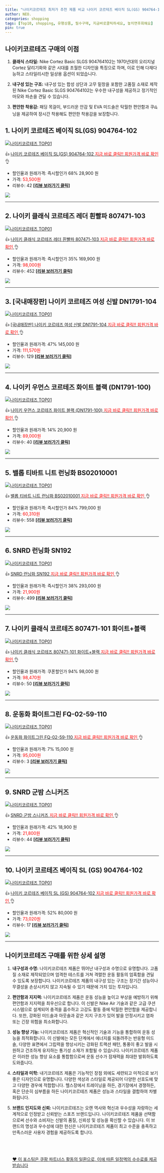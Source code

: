 ```yaml
---
title: "나이키코르테즈 최저가 추천 제품 비교 나이키 코르테즈 베이직 SL(GS) 904764-102 가격 비교 최저가장점"
author: NEO.
categories: shopping
tags: [Top10, shopping, 유행상품, 필수구매, 지금바로클릭하세요, 놓치면후회해요]
pin: true
---
```

## 나이키코르테즈 구매의 이점
1. **클래식 스타일:** Nike Cortez Basic SLGS 904764102는 1970년대의 오리지널 Cortez 달리기화와 같은 시대를 초월한 디자인을 특징으로 하며, 이로 인해 다재다능하고 스타일리시한 일상용 옵션이 되었습니다.


2. **내구성 있는 구조:** 내구성 있는 합성 상단과 고무 밑창을 포함한 고품질 소재로 제작된 Nike Cortez Basic SLGS 904764102는 우수한 내구성을 제공하고 정기적인 마모와 파손을 견딜 수 있습니다.


3. **편안한 착용감:** 패딩 목걸이, 부드러운 안감 및 EVA 미드솔은 탁월한 편안함과 쿠ష닝을 제공하여 장시간 착용해도 편안한 착용감을 보장합니다.

   

## 1. 나이키 코르테즈 베이직 SL(GS) 904764-102

[![나이키코르테즈 TOP01](https://thumbnail10.coupangcdn.com/thumbnails/remote/490x490ex/image/vendor_inventory/c745/b7adaa4a53a015aae39ba84a3244c13cae86dd3d7912342ba9a8dc7d2688.jpg)](https://link.coupang.com/re/AFFSDP?lptag=AF3617701&subid=GithubCoopas&pageKey=6940543405&traceid=V0-153&itemId=16828207995&vendorItemId=88060805854)


👍 [나이키 코르테즈 베이직 SL(GS) 904764-102 <font color=red> 지금 바로 클릭!! 회원가격 바로 확인 </font> ](https://link.coupang.com/re/AFFSDP?lptag=AF3617701&subid=GithubCoopas&pageKey=6940543405&traceid=V0-153&itemId=16828207995&vendorItemId=88060805854) 👌 


- 할인율과 원래가격: 즉시할인가 68%  28,900   원
- 가격: <span style='color:red'>53,500원</span>
- 리뷰수: 42  [**[리뷰 보러가기 클릭]**](https://link.coupang.com/re/AFFSDP?lptag=AF3617701&subid=GithubCoopas&pageKey=6940543405&traceid=V0-153&itemId=16828207995&vendorItemId=88060805854)

[![](/discount_price.png)](https://link.coupang.com/re/AFFSDP?lptag=AF3617701&subid=GithubCoopas&pageKey=6940543405&traceid=V0-153&itemId=16828207995&vendorItemId=88060805854)

---


   

## 2. 나이키 클래식 코르테즈 레더 흰빨파 807471-103

[![나이키코르테즈 TOP01](https://thumbnail10.coupangcdn.com/thumbnails/remote/490x490ex/image/vendor_inventory/02b8/b02087c83b0ed9d88d0f653d33910c84159f3552c2bec833423cf111b32b.jpg)](https://link.coupang.com/re/AFFSDP?lptag=AF3617701&subid=GithubCoopas&pageKey=7018265982&traceid=V0-153&itemId=15688777953&vendorItemId=88073272307)


👍 [나이키 클래식 코르테즈 레더 흰빨파 807471-103 <font color=red> 지금 바로 클릭!! 회원가격 바로 확인 </font> ](https://link.coupang.com/re/AFFSDP?lptag=AF3617701&subid=GithubCoopas&pageKey=7018265982&traceid=V0-153&itemId=15688777953&vendorItemId=88073272307) 👌 


- 할인율과 원래가격: 즉시할인가 35%  169,900   원
- 가격: <span style='color:red'>98,000원</span>
- 리뷰수: 452  [**[리뷰 보러가기 클릭]**](https://link.coupang.com/re/AFFSDP?lptag=AF3617701&subid=GithubCoopas&pageKey=7018265982&traceid=V0-153&itemId=15688777953&vendorItemId=88073272307)

[![](/discount_price.png)](https://link.coupang.com/re/AFFSDP?lptag=AF3617701&subid=GithubCoopas&pageKey=7018265982&traceid=V0-153&itemId=15688777953&vendorItemId=88073272307)

---


   

## 3. [국내매장판] 나이키 코르테즈 여성 신발 DN1791-104

[![나이키코르테즈 TOP01](https://thumbnail8.coupangcdn.com/thumbnails/remote/490x490ex/image/vendor_inventory/4176/74ed740e0cf0f3534481013dded5fc9ef3d14c2b0d75147b2c0f7867acd9.jpg)](https://link.coupang.com/re/AFFSDP?lptag=AF3617701&subid=GithubCoopas&pageKey=7611108394&traceid=V0-153&itemId=20157785153&vendorItemId=87361470569)


👍 [[국내매장판] 나이키 코르테즈 여성 신발 DN1791-104 <font color=red> 지금 바로 클릭!! 회원가격 바로 확인 </font> ](https://link.coupang.com/re/AFFSDP?lptag=AF3617701&subid=GithubCoopas&pageKey=7611108394&traceid=V0-153&itemId=20157785153&vendorItemId=87361470569) 👌 


- 할인율과 원래가격: 47%  145,000   원
- 가격: <span style='color:red'>111,570원</span>
- 리뷰수: 129  [**[리뷰 보러가기 클릭]**](https://link.coupang.com/re/AFFSDP?lptag=AF3617701&subid=GithubCoopas&pageKey=7611108394&traceid=V0-153&itemId=20157785153&vendorItemId=87361470569)

[![](/discount_price.png)](https://link.coupang.com/re/AFFSDP?lptag=AF3617701&subid=GithubCoopas&pageKey=7611108394&traceid=V0-153&itemId=20157785153&vendorItemId=87361470569)

---


   

## 4. 나이키 우먼스 코르테즈 화이트 블랙 (DN1791-100)

[![나이키코르테즈 TOP01](https://thumbnail7.coupangcdn.com/thumbnails/remote/490x490ex/image/vendor_inventory/6ea3/6e62983feaf296fffcb8b25f812a2ff362df16503d95cdd930cdc69ec22e.jpg)](https://link.coupang.com/re/AFFSDP?lptag=AF3617701&subid=GithubCoopas&pageKey=7443078265&traceid=V0-153&itemId=19358950404&vendorItemId=87879850216)


👍 [나이키 우먼스 코르테즈 화이트 블랙 (DN1791-100) <font color=red> 지금 바로 클릭!! 회원가격 바로 확인 </font> ](https://link.coupang.com/re/AFFSDP?lptag=AF3617701&subid=GithubCoopas&pageKey=7443078265&traceid=V0-153&itemId=19358950404&vendorItemId=87879850216) 👌 


- 할인율과 원래가격: 14%  20,900   원
- 가격: <span style='color:red'>89,000원</span>
- 리뷰수: 40  [**[리뷰 보러가기 클릭]**](https://link.coupang.com/re/AFFSDP?lptag=AF3617701&subid=GithubCoopas&pageKey=7443078265&traceid=V0-153&itemId=19358950404&vendorItemId=87879850216)

[![](/discount_price.png)](https://link.coupang.com/re/AFFSDP?lptag=AF3617701&subid=GithubCoopas&pageKey=7443078265&traceid=V0-153&itemId=19358950404&vendorItemId=87879850216)

---


   

## 5. 밸롭 티바트 니트 런닝화 BS02010001

[![나이키코르테즈 TOP01](https://thumbnail10.coupangcdn.com/thumbnails/remote/490x490ex/image/retail/images/855882279483400-5ead8afb-9172-45fd-a7e1-84b46023c3c1.jpg)](https://link.coupang.com/re/AFFSDP?lptag=AF3617701&subid=GithubCoopas&pageKey=1987199303&traceid=V0-153&itemId=3381211086&vendorItemId=71367870524)


👍 [밸롭 티바트 니트 런닝화 BS02010001 <font color=red> 지금 바로 클릭!! 회원가격 바로 확인 </font> ](https://link.coupang.com/re/AFFSDP?lptag=AF3617701&subid=GithubCoopas&pageKey=1987199303&traceid=V0-153&itemId=3381211086&vendorItemId=71367870524) 👌 


- 할인율과 원래가격: 즉시할인가 84%  799,000   원
- 가격: <span style='color:red'>60,310원</span>
- 리뷰수: 558  [**[리뷰 보러가기 클릭]**](https://link.coupang.com/re/AFFSDP?lptag=AF3617701&subid=GithubCoopas&pageKey=1987199303&traceid=V0-153&itemId=3381211086&vendorItemId=71367870524)

[![](/discount_price.png)](https://link.coupang.com/re/AFFSDP?lptag=AF3617701&subid=GithubCoopas&pageKey=1987199303&traceid=V0-153&itemId=3381211086&vendorItemId=71367870524)

---


   

## 6. SNRD 런닝화 SN192

[![나이키코르테즈 TOP01](https://thumbnail9.coupangcdn.com/thumbnails/remote/490x490ex/image/retail/images/2018/09/27/17/8/40daef83-84fd-4994-9596-9d430555b9de.jpg)](https://link.coupang.com/re/AFFSDP?lptag=AF3617701&subid=GithubCoopas&pageKey=140376536&traceid=V0-153&itemId=409052880&vendorItemId=4001885382)


👍 [SNRD 런닝화 SN192 <font color=red> 지금 바로 클릭!! 회원가격 바로 확인 </font> ](https://link.coupang.com/re/AFFSDP?lptag=AF3617701&subid=GithubCoopas&pageKey=140376536&traceid=V0-153&itemId=409052880&vendorItemId=4001885382) 👌 


- 할인율과 원래가격: 즉시할인가 38%  293,000   원
- 가격: <span style='color:red'>21,900원</span>
- 리뷰수: 499  [**[리뷰 보러가기 클릭]**](https://link.coupang.com/re/AFFSDP?lptag=AF3617701&subid=GithubCoopas&pageKey=140376536&traceid=V0-153&itemId=409052880&vendorItemId=4001885382)

[![](/discount_price.png)](https://link.coupang.com/re/AFFSDP?lptag=AF3617701&subid=GithubCoopas&pageKey=140376536&traceid=V0-153&itemId=409052880&vendorItemId=4001885382)

---


   

## 7. 나이키 클래식 코르테즈 807471-101 화이트+블랙

[![나이키코르테즈 TOP01](https://thumbnail10.coupangcdn.com/thumbnails/remote/490x490ex/image/vendor_inventory/17d1/ddca2aa8641e76ec1ad414f8d7d021bd73bf92e7a9680f2e863f28d0476e.jpg)](https://link.coupang.com/re/AFFSDP?lptag=AF3617701&subid=GithubCoopas&pageKey=7712510207&traceid=V0-153&itemId=20677504774&vendorItemId=88173701780)


👍 [나이키 클래식 코르테즈 807471-101 화이트+블랙 <font color=red> 지금 바로 클릭!! 회원가격 바로 확인 </font> ](https://link.coupang.com/re/AFFSDP?lptag=AF3617701&subid=GithubCoopas&pageKey=7712510207&traceid=V0-153&itemId=20677504774&vendorItemId=88173701780) 👌 


- 할인율과 원래가격: 쿠폰할인가 94%  98,000   원
- 가격: <span style='color:red'>98,470원</span>
- 리뷰수: 50  [**[리뷰 보러가기 클릭]**](https://link.coupang.com/re/AFFSDP?lptag=AF3617701&subid=GithubCoopas&pageKey=7712510207&traceid=V0-153&itemId=20677504774&vendorItemId=88173701780)

[![](/discount_price.png)](https://link.coupang.com/re/AFFSDP?lptag=AF3617701&subid=GithubCoopas&pageKey=7712510207&traceid=V0-153&itemId=20677504774&vendorItemId=88173701780)

---


   

## 8. 운동화 화이트그린 FQ-02-59-110

[![나이키코르테즈 TOP01](https://thumbnail6.coupangcdn.com/thumbnails/remote/490x490ex/image/vendor_inventory/4ab3/74ec597f5307ae677252c75adb3505173df2f157c54e6ed262864da4b7ae.jpg)](https://link.coupang.com/re/AFFSDP?lptag=AF3617701&subid=GithubCoopas&pageKey=7712660692&traceid=V0-153&itemId=20678249149&vendorItemId=88083982851)


👍 [운동화 화이트그린 FQ-02-59-110 <font color=red> 지금 바로 클릭!! 회원가격 바로 확인 </font> ](https://link.coupang.com/re/AFFSDP?lptag=AF3617701&subid=GithubCoopas&pageKey=7712660692&traceid=V0-153&itemId=20678249149&vendorItemId=88083982851) 👌 


- 할인율과 원래가격: 7%  15,000   원
- 가격: <span style='color:red'>95,000원</span>
- 리뷰수: 3  [**[리뷰 보러가기 클릭]**](https://link.coupang.com/re/AFFSDP?lptag=AF3617701&subid=GithubCoopas&pageKey=7712660692&traceid=V0-153&itemId=20678249149&vendorItemId=88083982851)

[![](/discount_price.png)](https://link.coupang.com/re/AFFSDP?lptag=AF3617701&subid=GithubCoopas&pageKey=7712660692&traceid=V0-153&itemId=20678249149&vendorItemId=88083982851)

---


   

## 9. SNRD 군밤 스니커즈

[![나이키코르테즈 TOP01](https://thumbnail8.coupangcdn.com/thumbnails/remote/490x490ex/image/retail/images/2020/12/03/15/6/a2f3116d-fd6e-4b70-a980-a71c6772dbff.jpg)](https://link.coupang.com/re/AFFSDP?lptag=AF3617701&subid=GithubCoopas&pageKey=162086749&traceid=V0-153&itemId=5484172545&vendorItemId=72801401463)


👍 [SNRD 군밤 스니커즈 <font color=red> 지금 바로 클릭!! 회원가격 바로 확인 </font> ](https://link.coupang.com/re/AFFSDP?lptag=AF3617701&subid=GithubCoopas&pageKey=162086749&traceid=V0-153&itemId=5484172545&vendorItemId=72801401463) 👌 


- 할인율과 원래가격: 42%  18,900   원
- 가격: <span style='color:red'>21,800원</span>
- 리뷰수: 44  [**[리뷰 보러가기 클릭]**](https://link.coupang.com/re/AFFSDP?lptag=AF3617701&subid=GithubCoopas&pageKey=162086749&traceid=V0-153&itemId=5484172545&vendorItemId=72801401463)

[![](/discount_price.png)](https://link.coupang.com/re/AFFSDP?lptag=AF3617701&subid=GithubCoopas&pageKey=162086749&traceid=V0-153&itemId=5484172545&vendorItemId=72801401463)

---


   

## 10. 나이키 코르테즈 베이직 SL (GS) 904764-102

[![나이키코르테즈 TOP01](https://thumbnail6.coupangcdn.com/thumbnails/remote/490x490ex/image/vendor_inventory/c97d/3b4b6959fd3d3ad30b20f4a9246a72f6051607f589eb5eae2f2ba6700a32.jpg)](https://link.coupang.com/re/AFFSDP?lptag=AF3617701&subid=GithubCoopas&pageKey=6714077160&traceid=V0-153&itemId=15596709251&vendorItemId=88154040811)


👍 [나이키 코르테즈 베이직 SL (GS) 904764-102 <font color=red> 지금 바로 클릭!! 회원가격 바로 확인 </font> ](https://link.coupang.com/re/AFFSDP?lptag=AF3617701&subid=GithubCoopas&pageKey=6714077160&traceid=V0-153&itemId=15596709251&vendorItemId=88154040811) 👌 


- 할인율과 원래가격: 52%  80,000   원
- 가격: <span style='color:red'>73,020원</span>
- 리뷰수: 17  [**[리뷰 보러가기 클릭]**](https://link.coupang.com/re/AFFSDP?lptag=AF3617701&subid=GithubCoopas&pageKey=6714077160&traceid=V0-153&itemId=15596709251&vendorItemId=88154040811)

[![](/discount_price.png)](https://link.coupang.com/re/AFFSDP?lptag=AF3617701&subid=GithubCoopas&pageKey=6714077160&traceid=V0-153&itemId=15596709251&vendorItemId=88154040811)

---
## 나이키코르테즈 구매를 위한 상세 설명
1. **내구성과 수명:** 나이키코르테즈 제품은 뛰어난 내구성과 수명으로 유명합니다. 고품질 소재로 제작되었으며 엄격한 테스트를 거쳐 격렬한 운동 활동의 엄혹함을 견딜 수 있도록 보장합니다. 나이키코르테즈 제품의 내구성 있는 구조는 장기간 성능이나 무결성을 손상시키지 않고 지속될 수 있기 때문에 가치 있는 투자입니다.

2. **편안함과 지지력:** 나이키코르테즈 제품은 운동 성능을 높이고 부상을 예방하기 위해 편안함과 지지력을 최우선으로 합니다. 이 신발은 Nike Air 기술과 같은 고급 쿠션 시스템으로 설계되어 충격을 흡수하고 고강도 활동 중에 탁월한 편안함을 제공합니다. 또한, 강화된 미드솔과 아웃솔과 같은 지지 구조가 있어 발을 안정시키고 염좌 또는 긴장 위험을 최소화합니다.

3. **성능 향상 기능:** 나이키코르테즈 제품은 혁신적인 기술과 기능을 통합하여 운동 성능을 최적화합니다. 이 신발에는 모든 단계에서 에너지를 되돌려주는 반응형 미드솔, 다양한 표면에서 그립력을 향상시키는 강화된 트랙션 패턴, 통풍이 좋고 발을 시원하고 건조하게 유지하는 통기성 소재가 포함될 수 있습니다. 나이키코르테즈 제품은 이러한 성능 향상 요소를 통합함으로써 운동 선수가 잠재력을 최대한 발휘하도록 도와줍니다.

4. **스타일과 미학:** 내기코르테즈 제품은 기능적인 장점 외에도 세련되고 미적으로 보기 좋은 디자인으로 유명합니다. 다양한 색상과 스타일로 제공되어 다양한 선호도에 맞고 다양한 경우에 적합합니다. 헬스장에서 트레이닝을 하든, 경기장에서 경쟁하든, 혹은 단순히 심부름을 하든 나이키코르테즈 제품은 성능과 스타일을 결합하여 차별화됩니다.

5. **브랜드 인지도와 신뢰:** 나이키코르테즈는 오랜 역사와 혁신과 우수성을 자랑하는 세계적으로 인정받고 신뢰받는 스포츠 브랜드입니다. 나이키코르테즈 제품을 선택함으로써 선수와 소비자는 신발의 품질, 신뢰성 및 성능을 확신할 수 있습니다. 이 브랜드의 명성과 우수성에 대한 헌신은 나이키코르테즈 제품이 최고 수준을 충족하고 만족스러운 사용자 경험을 제공하도록 합니다.<br><br><br><br><br> [ ❤  이 포스팅은 쿠팡 파트너스 활동의 일환으로, 이에 따른 일정액의 수수료를 제공받습니다](https://link.coupang.com/a/bcEFyh)